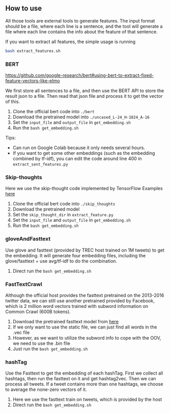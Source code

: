 ## How to use

All those tools are external tools to generate features.
The input format should be a file, where each line is a sentence, and the tool will generate a file where each line contains the info about the feature of that sentence.

If you want to extract all features, the simple usage is running
```bash
bash extract_features.sh
```

### BERT
https://github.com/google-research/bert#using-bert-to-extract-fixed-feature-vectors-like-elmo

We first store all sentences to a file, and then use the BERT API to store the result json to a file.
Then read that json file and process it to get the vector of this.

1. Clone the official bert code into `./bert`
1. Download the pretrained model into `./uncased_L-24_H-1024_A-16`
1. Set the `input_file` and `output_file` in `get_embedding.sh`
1. Run the `bash get_embedding.sh`

Tips: 
- Can run on Google Colab because it only needs several hours.
- If you want to get some other embeddings (such as the embedding combined by tf-idf), you can edit the code around line 400 in `extract_sent_features.py`

### Skip-thoughts

Here we use the skip-thought code implemented by TensorFlow Examples [here](https://github.com/tensorflow/models/tree/master/research/skip_thoughts)

1. Clone the official bert code into `./skip_thoughts`
1. Download the pretrained model
1. Set the `skip_thought_dir` in `extract_feature.py`
1. Set the `input_file` and `output_file` in `get_embedding.sh`
1. Run the `bash get_embedding.sh`

### gloveAndFasttext

Use glove and fasttext (provided by TREC host trained on 1M tweets) to get the embedding.
It will generate four embedding files, including the glove/fasttext + use avg/tf-idf to do the combination.

1. Direct run the `bash get_embedding.sh`

### FastTextCrawl

Although the official host provides the fasttext pretrained on the 2013-2016 twitter data, we can still use another pretrained provided by Facebook,
which is 2 million word vectors trained with subword information on Common Crawl (600B tokens).

1. Download the pretrained fasttext model from [here](https://fasttext.cc/docs/en/english-vectors.html)
1. If we only want to use the static file, we can just find all words in the .vec file
1. However, as we want to utilize the subword info to cope with the OOV, we need to use the .bin file
1. Just run the `bash get_embedding.sh`

### hashTag

Use the Fasttext to get the embedding of each hashTag. First we collect all hashtags, then run the fasttext on it and get hashtag2vec.
Then we can process all tweets. If a tweet contains more than one hashtags, we choose to average the none-zero vectors of it.

1. Here we use the fasttext train on tweets, which is provided by the host
1. Direct run the `bash get_embedding.sh`
